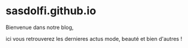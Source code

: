 # sasdolfi.github.io

Bienvenue dans notre blog,

ici vous retrouverez les dernieres actus mode, beauté et bien d'autres !
